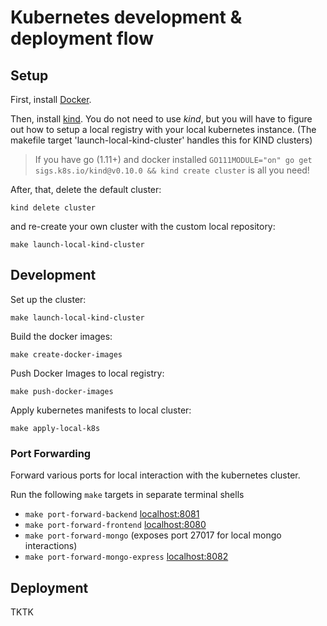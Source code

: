 # Kubernetes development & deployment flow

## Setup

First, install [Docker](https://docs.docker.com/get-docker/).

Then, install [kind](https://kind.sigs.k8s.io/). 
You do not need to use *kind*, but you will have to figure out how to setup a local registry with your local kubernetes instance. 
(The makefile target 'launch-local-kind-cluster' handles this for KIND clusters)

> If you have go (1.11+) and docker installed `GO111MODULE="on" go get sigs.k8s.io/kind@v0.10.0 && kind create cluster` is all you need!


After, that, delete the default cluster:

```
kind delete cluster
```

and re-create your own cluster with the custom local repository:

```
make launch-local-kind-cluster
```

## Development

Set up the cluster:

```
make launch-local-kind-cluster
```

Build the docker images:

```
make create-docker-images
```

Push Docker Images to local registry:

```
make push-docker-images
```

Apply kubernetes manifests to local cluster:

```
make apply-local-k8s
```


### Port Forwarding

Forward various ports for local interaction with the kubernetes cluster.

Run the following `make` targets in separate terminal shells
- `make port-forward-backend` [localhost:8081](https://localhost:8081)
- `make port-forward-frontend` [localhost:8080](https://localhost:8080)
- `make port-forward-mongo` (exposes port 27017 for local mongo interactions)
- `make port-forward-mongo-express` [localhost:8082](https://localhost:8082)

## Deployment

TKTK


